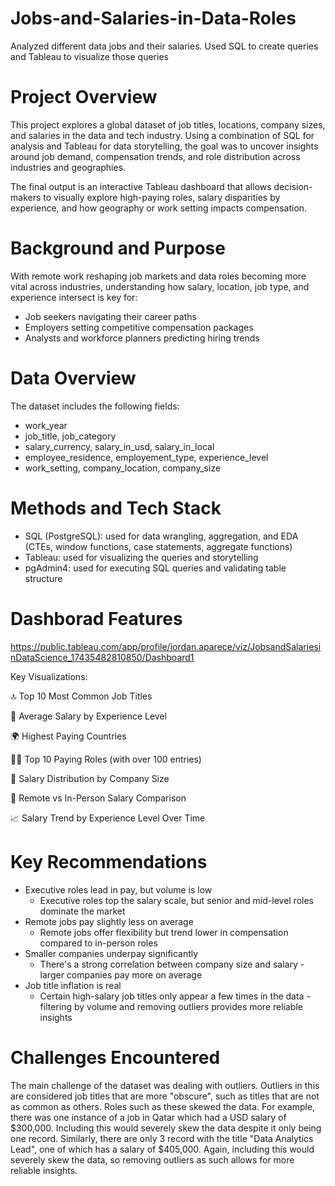 # Jobs-and-Salaries-in-Data-Roles
Analyzed different data jobs and their salaries. Used SQL to create queries and Tableau to visualize those queries

# Project Overview
This project explores a global dataset of job titles, locations, company sizes, and salaries in the data and tech industry. Using a combination of SQL for analysis and Tableau for data storytelling, the goal was to uncover insights around job demand, compensation trends, and role distribution across industries and geographies.

The final output is an interactive Tableau dashboard that allows decision-makers to visually explore high-paying roles, salary disparities by experience, and how geography or work setting impacts compensation.

# Background and Purpose
With remote work reshaping job markets and data roles becoming more vital across industries, understanding how salary, location, job type, and experience intersect is key for:
* Job seekers navigating their career paths
* Employers setting competitive compensation packages
* Analysts and workforce planners predicting hiring trends

# Data Overview
The dataset includes the following fields:
* work_year
* job_title, job_category
* salary_currency, salary_in_usd, salary_in_local
* employee_residence, employement_type, experience_level
* work_setting, company_location, company_size

# Methods and Tech Stack
* SQL (PostgreSQL): used for data wrangling, aggregation, and EDA (CTEs, window functions, case statements, aggregate functions)
* Tableau: used for visualizing the queries and storytelling
* pgAdmin4: used for executing SQL queries and validating table structure

# Dashborad Features
https://public.tableau.com/app/profile/jordan.aparece/viz/JobsandSalariesinDataScience_17435482810850/Dashboard1

Key Visualizations:

🔝 Top 10 Most Common Job Titles

💸 Average Salary by Experience Level

🌍 Highest Paying Countries

👨‍💻 Top 10 Paying Roles (with over 100 entries)

🏢 Salary Distribution by Company Size

🧭 Remote vs In-Person Salary Comparison

📈 Salary Trend by Experience Level Over Time

# Key Recommendations
* Executive roles lead in pay, but volume is low
  * Executive roles top the salary scale, but senior and mid-level roles dominate the market
* Remote jobs pay slightly less on average
  * Remote jobs offer flexibility but trend lower in compensation compared to in-person roles
* Smaller companies underpay significantly
  * There's a strong correlation between company size and salary - larger companies pay more on average
* Job title inflation is real
  * Certain high-salary job titles only appear a few times in the data - filtering by volume and removing
    outliers provides more reliable insights

# Challenges Encountered
The main challenge of the dataset was dealing with outliers. Outliers in this are considered job titles that are more "obscure", such as titles that are not as common as others. Roles such as these skewed the data. For example, there was one instance of a job in Qatar which had a USD salary of $300,000. Including this would severely skew the data despite it only being one record. Similarly, there are only 3 record with the title "Data Analytics Lead", one of which has a salary of $405,000. Again, including this would severely skew the data, so removing outliers as such allows for more reliable insights.

